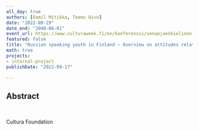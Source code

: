 ```yaml
---
all_day: true
authors: [Eemil Mitikka, Teemu Oivo]
date: "2022-09-29"
date_end: "2040-06-01"
event_url: https://www.culturaweek.fi/en/konferenssi/venaejaenkielinen-nuoriso-suomessa-saksassa-ja-baltiassa
featured: false
title: "Russian speaking youth in Finland – Overview on attitudes related to Russian invasion of Ukraine"
math: true
projects:
- internal-project
publishDate: "2022-09-17"

---
```


## **Abstract**
<br>

Cultura Foundation 
